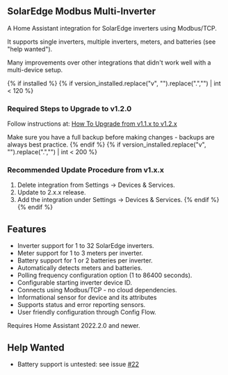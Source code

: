 ## SolarEdge Modbus Multi-Inverter

A Home Assistant integration for SolarEdge inverters using Modbus/TCP.

It supports single inverters, multiple inverters, meters, and batteries (see "help wanted").

Many improvements over other integrations that didn't work well with a multi-device setup.

{% if installed %}
{% if version_installed.replace("v", "").replace(".","") | int < 120 %}

### Required Steps to Upgrade to v1.2.0

Follow instructions at: [How To Upgrade from v1.1.x to v1.2.x](https://github.com/WillCodeForCats/solaredge-modbus-multi/wiki/How-To-Upgrade-from-v1.1.x-to-v1.2.x)

Make sure you have a full backup before making changes - backups are always best practice.
{% endif %}
{% if version_installed.replace("v", "").replace(".","") | int < 200 %}
### Recommended Update Procedure from v1.x.x

1. Delete integration from Settings -> Devices & Services.
2. Update to 2.x.x release.
3. Add the integration under Settings -> Devices & Services.
{% endif %}
{% endif %}

## Features
* Inverter support for 1 to 32 SolarEdge inverters.
* Meter support for 1 to 3 meters per inverter.
* Battery support for 1 or 2 batteries per inverter.
* Automatically detects meters and batteries.
* Polling frequency configuration option (1 to 86400 seconds).
* Configurable starting inverter device ID.
* Connects using Modbus/TCP - no cloud dependencies.
* Informational sensor for device and its attributes
* Supports status and error reporting sensors.
* User friendly configuration through Config Flow.

Requires Home Assistant 2022.2.0 and newer.

## Help Wanted
* Battery support is untested: see issue [#22](https://github.com/WillCodeForCats/solaredge-modbus-multi/issues/22)
